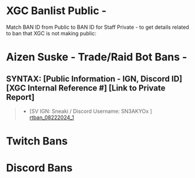 # XGC Banlist Public - 

Match BAN ID from Public to BAN ID for Staff Private - to get details related to ban that XGC is not making public: 

# Aizen Suske - Trade/Raid Bot Bans - 
## SYNTAX: [Public Information - IGN, Discord ID] [XGC Internal Reference #] [Link to Private Report]
> *  [SV IGN: Sneaki / Discord Username: SN3AKYOx ]  [rtban_08222024_1](https://github.com/Xieons-Gaming-Corner/snippets/blob/main/banlogs/rtban_08222024_1.txt) 


# Twitch Bans


# Discord Bans


